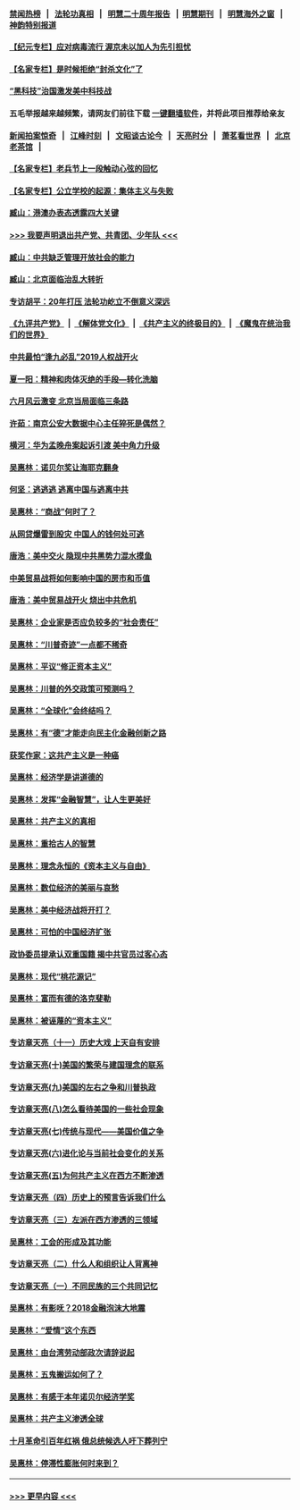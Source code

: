 #### [禁闻热榜](热点新闻.md?=0)  &nbsp;&nbsp;|&nbsp;&nbsp; [法轮功真相](https://github.com/gfw-breaker/truth/blob/master/README.md?=0) &nbsp;&nbsp;|&nbsp;&nbsp; [明慧二十周年报告](https://github.com/gfw-breaker/mh-reports/blob/master/README.md?=0) &nbsp;&nbsp;|&nbsp;&nbsp;[明慧期刊](https://github.com/gfw-breaker/mh-qikan) &nbsp;&nbsp;|&nbsp;&nbsp; [明慧海外之窗](https://github.com/gfw-breaker/mh-news/blob/master/README.md?=0) &nbsp;&nbsp;|&nbsp;&nbsp; [神韵特别报道](https://github.com/gfw-breaker/mh-news/blob/master/shenyun.md?=0)
#### [【纪元专栏】应对病毒流行 渥京未以加人为先引担忧](../pages/nsc423/n11875714.md?t=03070703) 
#### [【名家专栏】是时候拒绝“封杀文化”了](../pages/nsc423/n11814093.md?t=03070703) 
#### [“黑科技”治国激发美中科技战](../pages/nsc423/n11638056.md?t=03070703) 
#### 五毛举报越来越频繁，请网友们前往下载 [一键翻墙软件](https://github.com/gfw-breaker/ssr-accounts)，并将此项目推荐给亲友
#### [新闻拍案惊奇](https://github.com/gfw-breaker/banned-news/blob/master/pages/link4.md) &nbsp;&nbsp;|&nbsp;&nbsp; [江峰时刻](https://github.com/gfw-breaker/banned-news/blob/master/pages/link4.md) &nbsp;&nbsp;|&nbsp;&nbsp; [文昭谈古论今](https://github.com/gfw-breaker/banned-news/blob/master/pages/link4.md) &nbsp;&nbsp;|&nbsp;&nbsp; [天亮时分](https://github.com/gfw-breaker/banned-news/blob/master/pages/link4.md) &nbsp;&nbsp;|&nbsp;&nbsp; [萧茗看世界](https://github.com/gfw-breaker/banned-news/blob/master/pages/link4.md) &nbsp;&nbsp;|&nbsp;&nbsp; [北京老茶馆](https://github.com/gfw-breaker/banned-news/blob/master/pages/link4.md) &nbsp;&nbsp;|&nbsp;&nbsp; 
#### [【名家专栏】老兵节上一段触动心弦的回忆](../pages/nsc423/n11646016.md?t=03070703) 
#### [【名家专栏】公立学校的起源：集体主义与失败](../pages/nsc423/n11601833.md?t=03070703) 
#### [臧山：港澳办表态透露四大关键](../pages/nsc423/n11421628.md?t=03070703) 
#### [>>> 我要声明退出共产党、共青团、少年队 <<<](https://github.com/begood0513/goodnews/blob/master/quit/letter.md) 
#### [臧山：中共缺乏管理开放社会的能力](../pages/nsc423/n11407457.md?t=03070703) 
#### [臧山：北京面临治乱大转折](../pages/nsc423/n11406895.md?t=03070703) 
#### [专访胡平：20年打压 法轮功屹立不倒意义深远](../pages/nsc423/n11398800.md?t=03070703) 
#### [《九评共产党》](https://github.com/begood0513/9ping.md/blob/master/README.md) &nbsp;|&nbsp; [《解体党文化》](../../../../jtdwh.md/blob/master/README.md)  &nbsp;|&nbsp; [《共产主义的终极目的》](../../../../gczydzjmd.md/blob/master/README.md) &nbsp;|&nbsp; [《魔鬼在统治我们的世界》](../../../../mgztzwmdsj.md/blob/master/README.md) 
#### [中共最怕“逢九必乱”2019人权战开火](../pages/nsc423/n11385248.md?t=03070703) 
#### [夏一阳：精神和肉体灭绝的手段—转化洗脑](../pages/nsc423/n11368250.md?t=03070703) 
#### [六月风云激变 北京当局面临三条路](../pages/nsc423/n11313668.md?t=03070703) 
#### [许茹：南京公安大数据中心主任猝死是偶然？](../pages/nsc423/n11064744.md?t=03070703) 
#### [横河：华为孟晚舟案起诉引渡 美中角力升级](../pages/nsc423/n11027230.md?t=03070703) 
#### [吴惠林：诺贝尔奖让海耶克翻身](../pages/nsc423/n10890049.md?t=03070703) 
#### [何坚：逃逃逃 逃离中国与逃离中共](../pages/nsc423/n10592891.md?t=03070703) 
#### [吴惠林：“商战”何时了？](../pages/nsc423/n10573558.md?t=03070703) 
#### [从网贷爆雷到股灾 中国人的钱何处可逃](../pages/nsc423/n10572800.md?t=03070703) 
#### [唐浩：美中交火 隐现中共黑势力混水摸鱼](../pages/nsc423/n10544040.md?t=03070703) 
#### [中美贸易战将如何影响中国的房市和币值](../pages/nsc423/n10543697.md?t=03070703) 
#### [唐浩：美中贸易战开火 烧出中共危机](../pages/nsc423/n10540126.md?t=03070703) 
#### [吴惠林：企业家是否应负较多的“社会责任”](../pages/nsc423/n10535022.md?t=03070703) 
#### [吴惠林：“川普奇迹”一点都不稀奇](../pages/nsc423/n10512808.md?t=03070703) 
#### [吴惠林：平议“修正资本主义”](../pages/nsc423/n10495724.md?t=03070703) 
#### [吴惠林：川普的外交政策可预测吗？](../pages/nsc423/n10462387.md?t=03070703) 
#### [吴惠林：“全球化”会终结吗？](../pages/nsc423/n10452838.md?t=03070703) 
#### [吴惠林：有“德”才能走向民主化金融创新之路](../pages/nsc423/n10432292.md?t=03070703) 
#### [获奖作家：这共产主义是一种癌](../pages/nsc423/n10431541.md?t=03070703) 
#### [吴惠林：经济学是讲道德的](../pages/nsc423/n10398014.md?t=03070703) 
#### [吴惠林：发挥“金融智慧”，让人生更美好](../pages/nsc423/n10375019.md?t=03070703) 
#### [吴惠林：共产主义的真相](../pages/nsc423/n10351394.md?t=03070703) 
#### [吴惠林：重拾古人的智慧](../pages/nsc423/n10337691.md?t=03070703) 
#### [吴惠林：理念永恒的《资本主义与自由》](../pages/nsc423/n10316274.md?t=03070703) 
#### [吴惠林：数位经济的美丽与哀愁](../pages/nsc423/n10292946.md?t=03070703) 
#### [吴惠林：美中经济战将开打？](../pages/nsc423/n10258825.md?t=03070703) 
#### [吴惠林：可怕的中国经济扩张](../pages/nsc423/n10219147.md?t=03070703) 
#### [政协委员提承认双重国籍 揭中共官员过客心态](../pages/nsc423/n10208809.md?t=03070703) 
#### [吴惠林：现代“桃花源记”](../pages/nsc423/n10185234.md?t=03070703) 
#### [吴惠林：富而有德的洛克斐勒](../pages/nsc423/n10142264.md?t=03070703) 
#### [吴惠林：被诬蔑的“资本主义”](../pages/nsc423/n10124816.md?t=03070703) 
#### [专访章天亮（十一）历史大戏 上天自有安排](../pages/nsc423/n10094905.md?t=03070703) 
#### [专访章天亮(十)美国的繁荣与建国理念的联系](../pages/nsc423/n10094899.md?t=03070703) 
#### [专访章天亮(九)美国的左右之争和川普执政](../pages/nsc423/n10094889.md?t=03070703) 
#### [专访章天亮(八)怎么看待美国的一些社会现象](../pages/nsc423/n10094857.md?t=03070703) 
#### [专访章天亮(七)传统与现代——美国价值之争](../pages/nsc423/n10093140.md?t=03070703) 
#### [专访章天亮(六)进化论与当前社会变化的关系](../pages/nsc423/n10092036.md?t=03070703) 
#### [专访章天亮(五)为何共产主义在西方不断渗透](../pages/nsc423/n10083620.md?t=03070703) 
#### [专访章天亮（四）历史上的预言告诉我们什么](../pages/nsc423/n10083606.md?t=03070703) 
#### [专访章天亮（三）左派在西方渗透的三领域](../pages/nsc423/n10081115.md?t=03070703) 
#### [吴惠林：工会的形成及其功能](../pages/nsc423/n10080633.md?t=03070703) 
#### [专访章天亮（二）什么人和组织让人背离神](../pages/nsc423/n10076637.md?t=03070703) 
#### [专访章天亮（一）不同民族的三个共同记忆](../pages/nsc423/n10074188.md?t=03070703) 
#### [吴惠林：有影呒？2018金融泡沫大地震](../pages/nsc423/n10040534.md?t=03070703) 
#### [吴惠林：“爱情”这个东西](../pages/nsc423/n10019423.md?t=03070703) 
#### [吴惠林：由台湾劳动部政次请辞说起](../pages/nsc423/n9979679.md?t=03070703) 
#### [吴惠林：五鬼搬运如何了？](../pages/nsc423/n9925338.md?t=03070703) 
#### [吴惠林：有感于本年诺贝尔经济学奖](../pages/nsc423/n9871883.md?t=03070703) 
#### [吴惠林：共产主义渗透全球](../pages/nsc423/n9812748.md?t=03070703) 
#### [十月革命引百年红祸 俄总统候选人吁下葬列宁](../pages/nsc423/n9810182.md?t=03070703) 
#### [吴惠林：停滞性膨胀何时来到？](../pages/nsc423/n9764136.md?t=03070703) 

----
#### [ >>> 更早内容 <<< ](../indexes/nsc423-earlier.md)
